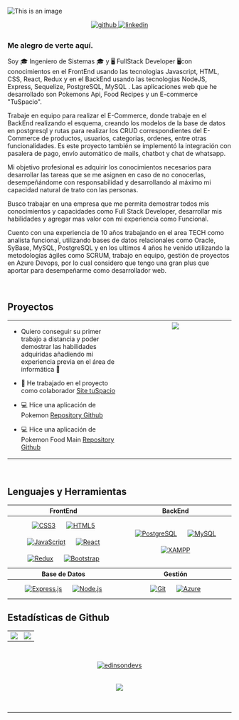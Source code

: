 
 
![This is an image](./Presentacion%20Github.gif)
<div align="center">
<a href="https://github.com/edinsondevs" target="_blank">
<img src=https://img.shields.io/badge/github-%2324292e.svg?&style=for-the-badge&logo=github&logoColor=white alt=github style="margin-bottom: 5px;" />
</a>
<a href="https://linkedin.com/in/ingedinsonmadrid" target="_blank">
<img src=https://img.shields.io/badge/linkedin-%231E77B5.svg?&style=for-the-badge&logo=linkedin&logoColor=white alt=linkedin style="margin-bottom: 5px;" />
</a>  
</div>  
  


### Me alegro de verte aquí.  
<!-- 
Soy Ingeniero de Sistemas y FullStack Developer, con experiencia trabajando en NodeJS, Sequelize, Express, PostgreSQL, MySQL, React, Redux, entre otras tecnologías. 

Mi objetivo profesional es adquirir los conocimientos necesarios para desarrollar las tareas que se me asignen en caso de no conocerlas, desempeñándome con responsabilidad, desarrollando al máximo mi capacidad natural de trato con las personas.

Creo que en el conocimiento está el poder y por eso estoy dispuesta a nuevas propuestas donde pueda formar parte de proyectos que requieran innovación y creatividad. 
-->

Soy 🎓 Ingeniero de Sistemas 🎓 y 🖥️ FullStack Developer 🖥️con conocimientos en el FrontEnd usando las tecnologias Javascript, HTML, CSS, React, Redux y en el BackEnd usando las tecnologias NodeJS, Express, Sequelize, PostgreSQL, MySQL . Las aplicaciones web que he desarrollado son Pokemons Api, Food Recipes y un E-commerce "TuSpacio".

Trabaje en equipo para realizar el E-Commerce, donde trabaje en el BackEnd realizando el esquema, creando los modelos de la base de datos en postgresql y rutas para realizar los CRUD correspondientes del E-Commerce de productos, usuarios, categorias, ordenes, entre otras funcionalidades. Es este proyecto también se implementó la integración con pasalera de pago, envío automático de mails, chatbot y chat de whatsapp.

Mi objetivo profesional es adquirir los conocimientos necesarios para desarrollar las tareas que se me asignen en caso de no conocerlas, desempeñándome con responsabilidad y desarrollando al máximo mi capacidad natural de trato con las personas.

Busco trabajar en una empresa que me permita demostrar todos mis conocimientos y capacidades como Full Stack Developer, desarrollar mis habilidades y agregar mas valor con mi experiencia como Funcional.

Cuento con una experiencia de 10 años trabajando en el area TECH como analista funcional, utilizando bases de datos relacionales como Oracle, SyBase, MySQL, PostgreSQL y en los ultimos 4 años he venido utilizando la metodologías ágiles como SCRUM, trabajo en equipo, gestión de proyectos en Azure Devops, por lo cual considero que tengo una gran plus que aportar para desempeñarme como desarrollador web.
  

<br/>  


## Proyectos  
<table><tr><td valign="top" width="50%">

- Quiero conseguir su primer trabajo a distancia y poder demostrar las habilidades adquiridas añadiendo mi experiencia previa en el área de informática 🚀  
  

- 👥 He trabajado en el proyecto como colaborador [Site tuSpacio](https://tuspacio.vercel.app/)  
  

- 💻 Hice una aplicación de Pokemon [Repository Github](https://github.com/edinsondevs/Pokemon)  
  

- 💻 Hice una aplicación de Pokemon Food Main [Repository Github](https://github.com/edinsondevs/AplicacionRecetas)  


</td><td valign="top" width="50%">

<div align="center">
<img src="https://rishavanand.github.io/static/images/greetings.gif" align="center" style="width: 100%" />
</div>  


</td></tr></table>  

<br/>  


## Lenguajes y Herramientas
<table align="center">
        <thead>
                <tr>
                        <th>FrontEnd</th>
                        <th>BackEnd</th>
                </tr>
        </thead>
        <tbody>
                <tr>
                        <td align="center" width="50%">
                                <a href="https://www.w3schools.com/css/" target="_blank"><img style="margin: 10px"
                                                src="https://profilinator.rishav.dev/skills-assets/css3-original-wordmark.svg"
                                                alt="CSS3" height="50" /></a>
                                <a href="https://en.wikipedia.org/wiki/HTML5" target="_blank"><img style="margin: 10px"
                                                src="https://profilinator.rishav.dev/skills-assets/html5-original-wordmark.svg"
                                                alt="HTML5" height="50" /></a>
                                <a href="https://www.javascript.com/" target="_blank"><img style="margin: 10px"
                                                src="https://profilinator.rishav.dev/skills-assets/javascript-original.svg"
                                                alt="JavaScript" height="50" /></a>
                                <a href="https://reactjs.org/" target="_blank"><img style="margin: 10px"
                                                src="https://profilinator.rishav.dev/skills-assets/react-original-wordmark.svg"
                                                alt="React" height="50" /></a>
                                <a href="https://redux.js.org/" target="_blank"><img style="margin: 10px"
                                                src="https://profilinator.rishav.dev/skills-assets/redux-original.svg"
                                                alt="Redux" height="50" /></a>
                                <a href="https://getbootstrap.com/docs/3.4/javascript/" target="_blank"><img
                                                style="margin: 10px"
                                                src="https://profilinator.rishav.dev/skills-assets/bootstrap-plain.svg"
                                                alt="Bootstrap" height="50" /></a>
                        </td>
                        <td align="center" width="50%">
                                <a href="https://www.postgresql.org/" target="_blank"><img style="margin: 10px"
                                                src="https://profilinator.rishav.dev/skills-assets/postgresql-original-wordmark.svg"
                                                alt="PostgreSQL" height="50" /></a>
                                <a href="https://www.mysql.com/" target="_blank"><img style="margin: 10px"
                                                src="https://profilinator.rishav.dev/skills-assets/mysql-original-wordmark.svg"
                                                alt="MySQL" height="50" /></a>
                                <a href="https://www.apachefriends.org/" target="_blank"><img style="margin: 10px"
                                                src="https://profilinator.rishav.dev/skills-assets/xampp.png"
                                                alt="XAMPP" height="50" /></a>
                        </td>
                </tr>
                <thead>
                        <tr>
                                <th>Base de Datos</th>
                                <th>Gestión</th>
                        </tr>
                </thead>
                <tr>
                        <td align="center" width="50%">
                                <a href="https://expressjs.com/" target="_blank"><img style="margin: 10px"
                                                src="https://profilinator.rishav.dev/skills-assets/express-original-wordmark.svg"
                                                alt="Express.js" height="50" /></a>
                                <a href="https://nodejs.org/" target="_blank"><img style="margin: 10px"
                                                src="https://profilinator.rishav.dev/skills-assets/nodejs-original-wordmark.svg"
                                                alt="Node.js" height="50" /></a>
                        </td>
                        <td align="center" width="50%">
                                <a href="https://github.com/" target="_blank"><img style="margin: 10px"
                                                src="https://profilinator.rishav.dev/skills-assets/git-scm-icon.svg"
                                                alt="Git" height="50" /></a>
                                <a href="https://azure.microsoft.com/en-in/" target="_blank"><img style="margin: 10px"
                                                src="https://profilinator.rishav.dev/skills-assets/microsoft_azure-icon.svg"
                                                alt="Azure" height="50" /></a>
                        </td>
                </tr>
        </tbody>
</table>



## Estadísticas de Github 
<table><tr><td valign="top" width="50%">

<img src="https://github-readme-stats.vercel.app/api?username=edinsondevs&show_icons=true&count_private=true&hide_border=true" align="left" style="width: 100%" />

</td><td valign="top" width="50%">

<img src="https://github-readme-stats.vercel.app/api/top-langs/?username=edinsondevs&hide_border=true&layout=compact" align="left" style="width: 100%" />

</td></tr></table>  

<br/>  

  <p align="center"> <a href="https://github.com/ryo-ma/github-profile-trophy"><img src="https://github-profile-trophy.vercel.app/?username=edinsondevs" alt="edinsondevs" /></a> </p>

<br/>  

<div align="center">
<img src="https://komarev.com/ghpvc/?username=edinsondevs&&style=flat-square" align="center" />
</div>  
  

<br/>  


<br />

----

<!--

### Hi there 👋

<!--
**edinsondevs/edinsondevs** is a ✨ _special_ ✨ repository because its `README.md` (this file) appears on your GitHub profile.

Here are some ideas to get you started:

- 🔭 I’m currently working on ...
- 🌱 I’m currently learning ...
- 👯 I’m looking to collaborate on ...
- 🤔 I’m looking for help with ...
- 💬 Ask me about ...
- 📫 How to reach me: ...
- 😄 Pronouns: ...
- ⚡ Fun fact: ...


<h1 align="center">Hi 👋, I'm Edinson Madrid</h1>
<h3 align="center">Full Stack Developer from Venezuela to the [world]</h3>

<p align="left"> <img src="https://komarev.com/ghpvc/?username=edinsondevs&label=Profile%20views&color=0e75b6&style=flat" alt="edinsondevs" /> </p>

<p align="left"> <a href="https://github.com/ryo-ma/github-profile-trophy"><img src="https://github-profile-trophy.vercel.app/?username=edinsondevs" alt="edinsondevs" /></a> </p>

- 👯 I have contributed to the creation of the [tuSpacio](https://tuspacio.vercel.app/)

- 🌱 I’m currently learning **React Native**

- 🔭 I have carried out a project of [Pokemon](https://github.com/edinsondevs/Pokemon)

- 🔭 I have carried out a project of [Food Main](https://github.com/edinsondevs/AplicacionRecetas)

- 📫 How to reach me **edinsonmadrid@gmail.com**

- 📄 Know about my experiences [https://www.linkedin.com/in/ingedinsonmadrid/](https://www.linkedin.com/in/ingedinsonmadrid/)

<h3 align="center">Connect with me:</h3>
<p align="center">
<a href="https://linkedin.com/in/https://www.linkedin.com/in/ingedinsonmadrid/" target="blank"><img align="center" src="https://raw.githubusercontent.com/rahuldkjain/github-profile-readme-generator/master/src/images/icons/Social/linked-in-alt.svg" alt="https://www.linkedin.com/in/ingedinsonmadrid/" height="30" width="40" /></a>
<a href="https://discord.gg/Edinson#9553" target="blank"><img align="center" src="https://raw.githubusercontent.com/rahuldkjain/github-profile-readme-generator/master/src/images/icons/Social/discord.svg" alt="Edinson#9553" height="30" width="40" /></a>
</p>

<h3 align="center">Languages and Tools:</h3>
<p align="center"> <a href="https://azure.microsoft.com/en-in/" target="_blank" rel="noreferrer"> <img src="https://www.vectorlogo.zone/logos/microsoft_azure/microsoft_azure-icon.svg" alt="azure" width="40" height="40"/> </a> <a href="https://getbootstrap.com" target="_blank" rel="noreferrer"> <img src="https://raw.githubusercontent.com/devicons/devicon/master/icons/bootstrap/bootstrap-plain-wordmark.svg" alt="bootstrap" width="40" height="40"/> </a> <a href="https://www.w3schools.com/css/" target="_blank" rel="noreferrer"> <img src="https://raw.githubusercontent.com/devicons/devicon/master/icons/css3/css3-original-wordmark.svg" alt="css3" width="40" height="40"/> </a> <a href="https://expressjs.com" target="_blank" rel="noreferrer"> <img src="https://raw.githubusercontent.com/devicons/devicon/master/icons/express/express-original-wordmark.svg" alt="express" width="40" height="40"/> </a> <a href="https://git-scm.com/" target="_blank" rel="noreferrer"> <img src="https://www.vectorlogo.zone/logos/git-scm/git-scm-icon.svg" alt="git" width="40" height="40"/> </a> <a href="https://www.w3.org/html/" target="_blank" rel="noreferrer"> <img src="https://raw.githubusercontent.com/devicons/devicon/master/icons/html5/html5-original-wordmark.svg" alt="html5" width="40" height="40"/> </a> <a href="https://developer.mozilla.org/en-US/docs/Web/JavaScript" target="_blank" rel="noreferrer"> <img src="https://raw.githubusercontent.com/devicons/devicon/master/icons/javascript/javascript-original.svg" alt="javascript" width="40" height="40"/> </a> <a href="https://www.mysql.com/" target="_blank" rel="noreferrer"> <img src="https://raw.githubusercontent.com/devicons/devicon/master/icons/mysql/mysql-original-wordmark.svg" alt="mysql" width="40" height="40"/> </a> <a href="https://nodejs.org" target="_blank" rel="noreferrer"> <img src="https://raw.githubusercontent.com/devicons/devicon/master/icons/nodejs/nodejs-original-wordmark.svg" alt="nodejs" width="40" height="40"/> </a> <a href="https://www.oracle.com/" target="_blank" rel="noreferrer"> <img src="https://raw.githubusercontent.com/devicons/devicon/master/icons/oracle/oracle-original.svg" alt="oracle" width="40" height="40"/> </a> <a href="https://www.postgresql.org" target="_blank" rel="noreferrer"> <img src="https://raw.githubusercontent.com/devicons/devicon/master/icons/postgresql/postgresql-original-wordmark.svg" alt="postgresql" width="40" height="40"/> </a> <a href="https://postman.com" target="_blank" rel="noreferrer"> <img src="https://www.vectorlogo.zone/logos/getpostman/getpostman-icon.svg" alt="postman" width="40" height="40"/> </a> <a href="https://reactjs.org/" target="_blank" rel="noreferrer"> <img src="https://raw.githubusercontent.com/devicons/devicon/master/icons/react/react-original-wordmark.svg" alt="react" width="40" height="40"/> </a> <a href="https://reactnative.dev/" target="_blank" rel="noreferrer"> <img src="https://reactnative.dev/img/header_logo.svg" alt="reactnative" width="40" height="40"/> </a> <a href="https://redux.js.org" target="_blank" rel="noreferrer"> <img src="https://raw.githubusercontent.com/devicons/devicon/master/icons/redux/redux-original.svg" alt="redux" width="40" height="40"/> </a> </p>

<p><img align="center" src="https://github-readme-stats.vercel.app/api/top-langs?username=edinsondevs&show_icons=true&locale=en&layout=compact" alt="edinsondevs" /></p>
